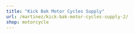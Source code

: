 ```yaml
---
title: "Kick Bak Motor Cycles Supply"
url: /martinez/kick-bak-motor-cycles-supply-2/
shop: motorcycle
---
```

